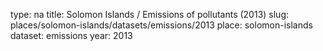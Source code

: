 type: na
title: Solomon Islands / Emissions of pollutants (2013)
slug: places/solomon-islands/datasets/emissions/2013
place: solomon-islands
dataset: emissions
year: 2013
